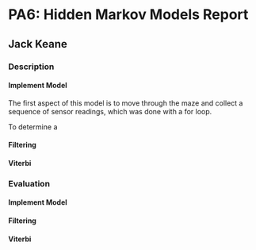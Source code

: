# PA6: Hidden Markov Models Report

## Jack Keane

### Description

#### Implement Model

The first aspect of this model is to move through the maze and collect a sequence of sensor readings, which was done with a for loop.

To determine a

#### Filtering

#### Viterbi

### Evaluation

#### Implement Model

#### Filtering

#### Viterbi
